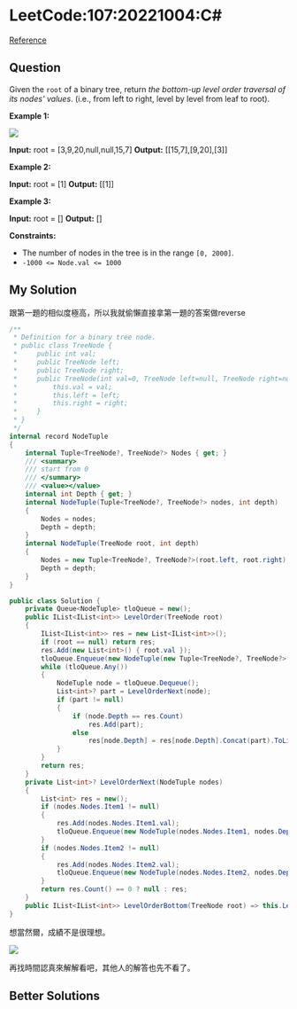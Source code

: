 # LeetCode:107:20221004:C#

[Reference](https://leetcode.com/problems/binary-tree-level-order-traversal-ii/)

## Question

Given the `root` of a binary tree, return *the bottom-up level order traversal of its nodes' values*. (i.e., from left to right, level by level from leaf to root).

**Example 1:**

![](https://assets.leetcode.com/uploads/2021/02/19/tree1.jpg)

**Input:** root = [3,9,20,null,null,15,7]
**Output:** [[15,7],[9,20],[3]]

**Example 2:**

**Input:** root = [1]
**Output:** [[1]]

**Example 3:**

**Input:** root = []
**Output:** []

**Constraints:**

- The number of nodes in the tree is in the range `[0, 2000]`.
- `-1000 <= Node.val <= 1000`

## My Solution

跟第一題的相似度極高，所以我就偷懶直接拿第一題的答案做reverse

```csharp
/**
 * Definition for a binary tree node.
 * public class TreeNode {
 *     public int val;
 *     public TreeNode left;
 *     public TreeNode right;
 *     public TreeNode(int val=0, TreeNode left=null, TreeNode right=null) {
 *         this.val = val;
 *         this.left = left;
 *         this.right = right;
 *     }
 * }
 */
internal record NodeTuple
{
    internal Tuple<TreeNode?, TreeNode?> Nodes { get; }
    /// <summary>
    /// start from 0
    /// </summary>
    /// <value></value>
    internal int Depth { get; }
    internal NodeTuple(Tuple<TreeNode?, TreeNode?> nodes, int depth)
    {
        Nodes = nodes;
        Depth = depth;
    }
    internal NodeTuple(TreeNode root, int depth)
    {
        Nodes = new Tuple<TreeNode?, TreeNode?>(root.left, root.right);
        Depth = depth;
    }
}

public class Solution {
    private Queue<NodeTuple> tloQueue = new();
    public IList<IList<int>> LevelOrder(TreeNode root)
    {
        IList<IList<int>> res = new List<IList<int>>();
        if (root == null) return res;
        res.Add(new List<int>() { root.val });
        tloQueue.Enqueue(new NodeTuple(new Tuple<TreeNode?, TreeNode?>(root.left, root.right), 1));
        while (tloQueue.Any())
        {
            NodeTuple node = tloQueue.Dequeue();
            List<int>? part = LevelOrderNext(node);
            if (part != null)
            {
                if (node.Depth == res.Count)
                    res.Add(part);
                else
                    res[node.Depth] = res[node.Depth].Concat(part).ToList();
            }
        }
        return res;
    }
    private List<int>? LevelOrderNext(NodeTuple nodes)
    {
        List<int> res = new();
        if (nodes.Nodes.Item1 != null)
        {
            res.Add(nodes.Nodes.Item1.val);
            tloQueue.Enqueue(new NodeTuple(nodes.Nodes.Item1, nodes.Depth + 1));
        }
        if (nodes.Nodes.Item2 != null)
        {
            res.Add(nodes.Nodes.Item2.val);
            tloQueue.Enqueue(new NodeTuple(nodes.Nodes.Item2, nodes.Depth + 1));
        }
        return res.Count() == 0 ? null : res;
    }
    public IList<IList<int>> LevelOrderBottom(TreeNode root) => this.LevelOrder(root).Reverse().ToList();
}
```

想當然爾，成績不是很理想。

![](https://i.imgur.com/ngesDER.png)

再找時間認真來解解看吧，其他人的解答也先不看了。

## Better Solutions
